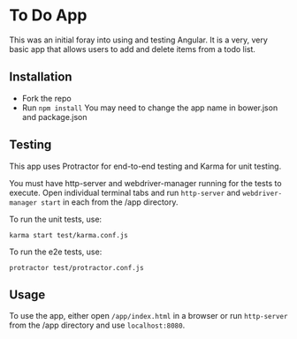 # To Do App
This was an initial foray into using and testing Angular. It is a very, very basic app that allows users to add and delete items from a todo list.

## Installation
* Fork the repo
* Run `npm install`
You may need to change the app name in bower.json and package.json

## Testing
This app uses Protractor for end-to-end testing and Karma for unit testing.

You must have http-server and webdriver-manager running for the tests to execute. Open individual terminal tabs and run `http-server` and `webdriver-manager start` in each from the /app directory.

To run the unit tests, use:
```
karma start test/karma.conf.js
```

To run the e2e tests, use:
```
protractor test/protractor.conf.js
```

## Usage
To use the app, either open `/app/index.html` in a browser or run `http-server` from the /app directory and use `localhost:8080`.
